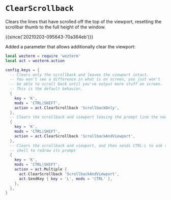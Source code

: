 # `ClearScrollback`

Clears the lines that have scrolled off the top of the viewport, resetting
the scrollbar thumb to the full height of the window.

{{since('20210203-095643-70a364eb')}}

Added a parameter that allows additionally clear the viewport:

```lua
local wezterm = require 'wezterm'
local act = wezterm.action

config.keys = {
  -- Clears only the scrollback and leaves the viewport intact.
  -- You won't see a difference in what is on screen, you just won't
  -- be able to scroll back until you've output more stuff on screen.
  -- This is the default behavior.
  {
    key = 'K',
    mods = 'CTRL|SHIFT',
    action = act.ClearScrollback 'ScrollbackOnly',
  },
  -- Clears the scrollback and viewport leaving the prompt line the new first line.
  {
    key = 'K',
    mods = 'CTRL|SHIFT',
    action = act.ClearScrollback 'ScrollbackAndViewport',
  },
  -- Clears the scrollback and viewport, and then sends CTRL-L to ask the
  -- shell to redraw its prompt
  {
    key = 'K',
    mods = 'CTRL|SHIFT',
    action = act.Multiple {
      act.ClearScrollback 'ScrollbackAndViewport',
      act.SendKey { key = 'L', mods = 'CTRL' },
    },
  },
}
```
